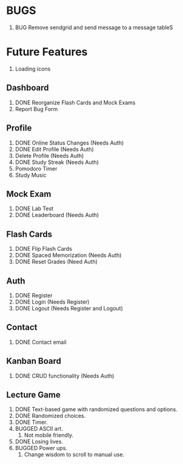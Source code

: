 # BUGS

1. BUG Remove sendgrid and send message to a message tableS

# Future Features

1. Loading icons

## Dashboard

1. DONE Reorganize Flash Cards and Mock Exams
2. Report Bug Form

## Profile

1. DONE Online Status Changes (Needs Auth)
2. DONE Edit Profile (Needs Auth)
3. Delete Profile (Needs Auth)
4. DONE Study Streak (Needs Auth)
5. Pomodoro Timer
6. Study Music

## Mock Exam

1. DONE Lab Test
2. DONE Leaderboard (Needs Auth)

## Flash Cards

1. DONE Flip Flash Cards
2. DONE Spaced Memorization (Needs Auth)
3. DONE Reset Grades (Need Auth)

## Auth

1. DONE Register
2. DONE Login (Needs Register)
3. DONE Logout (Needs Register and Logout)

## Contact

1. DONE Contact email

## Kanban Board

1. DONE CRUD functionality (Needs Auth)

## Lecture Game

1. DONE Text-based game with randomized questions and options.
2. DONE Randomized choices.
3. DONE Timer.
4. BUGGED ASCII art.
   1. Not mobile friendly.
5. DONE Losing lives.
6. BUGGED Power ups.
   1. Change wisdom to scroll to manual use.

